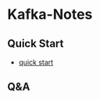 # Kafka-Notes
## Quick Start
- [quick start](https://github.com/mihumouse/Kafka-Notes/blob/main/notes/01QuickStart.md)

## Q&A
